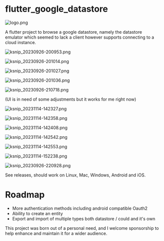 # flutter_google_datastore

![logo.png](assets/logo.png)

A flutter project to browse a google datastore, namely the datastore emulator which seemed to lack
a client however supports connecting to a cloud instance.

![ksnip_20230926-200953.png](images/ksnip_20230926-200953.png)

![ksnip_20230926-201014.png](images/ksnip_20230926-201014.png)

![ksnip_20230926-201027.png](images/ksnip_20230926-201027.png)

![ksnip_20230926-201036.png](images/ksnip_20230926-201036.png)

![ksnip_20230926-210718.png](images/ksnip_20230926-210718.png)

(UI is in need of some adjustments but it works for me right now)

![ksnip_20231114-142327.png](images%2Fksnip_20231114-142327.png)

![ksnip_20231114-142358.png](images%2Fksnip_20231114-142358.png)

![ksnip_20231114-142408.png](images%2Fksnip_20231114-142408.png)

![ksnip_20231114-142542.png](images%2Fksnip_20231114-142542.png)

![ksnip_20231114-142553.png](images%2Fksnip_20231114-142553.png)

![ksnip_20231114-152238.png](images%2Fksnip_20231114-152238.png)

![ksnip_20230926-220928.png](images/ksnip_20230926-220928.png)

See releases, should work on Linux, Mac, Windows, Android and iOS.

# Roadmap
* More authentication methods including android compatible Oauth2
* Ability to create an entity
* Export and import of multiple types both datastore / could and it's own

This project was born out of a personal need, and I welcome sponsorship to help enhance and maintain it for a wider audience.
